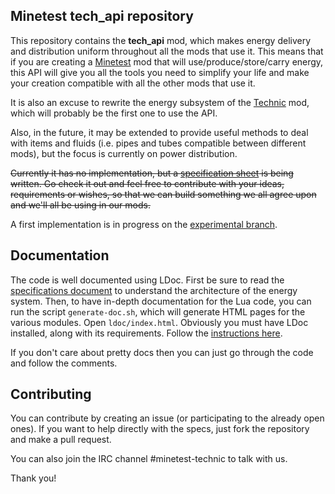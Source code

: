 Minetest **tech_api** repository
----------------------------

This repository contains the **tech_api** mod, which makes energy delivery and
distribution uniform throughout all the mods that use it. This means that if you
are creating a [Minetest](http://www.minetest.net/) mod that will
use/produce/store/carry energy, this API will give you all the tools you need to
simplify your life and make your creation compatible with all the other mods
that use it.

It is also an excuse to rewrite the energy subsystem of the
[Technic](https://github.com/minetest-mods/technic) mod, which will probably be
the first one to use the API.

Also, in the future, it may be extended to provide useful methods to deal with
items and fluids (i.e. pipes and tubes compatible between different mods), but
the focus is currently on power distribution.

~~Currently it has no implementation, but a [specification sheet](/docs/specifications.md)
is being written. Go check it out and feel free to contribute with your ideas,
requirements or wishes, so that we can build something we all agree upon and
we'll all be using in our mods.~~

A first implementation is in progress on the
[experimental branch](https://github.com/gdelazzari/tech_api/tree/experimental).

## Documentation

The code is well documented using LDoc. First be sure to read the
[specifications document](/docs/specifications.md) to understand the architecture
of the energy system. Then, to have in-depth documentation for the Lua code, you
can run the script `generate-doc.sh`, which will generate HTML pages for the
various modules. Open `ldoc/index.html`. Obviously you must have LDoc installed,
along with its requirements. Follow the
[instructions here](https://github.com/stevedonovan/LDoc).

If you don't care about pretty docs then you can just go through the code and
follow the comments.

## Contributing

You can contribute by creating an issue (or participating to the already open
ones). If you want to help directly with the specs, just fork the repository
and make a pull request.

You can also join the IRC channel #minetest-technic to talk with us.

Thank you!
